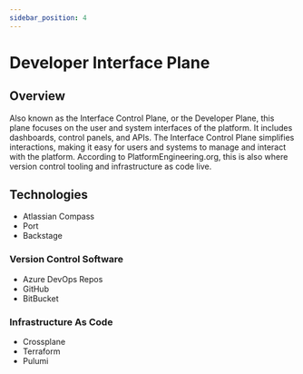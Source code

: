 ```yaml
---
sidebar_position: 4
---
```


# Developer Interface Plane

## Overview

Also known as the Interface Control Plane, or the Developer Plane, this plane focuses on the user and system interfaces of the platform. It includes dashboards, control panels, and APIs. The Interface Control Plane simplifies interactions, making it easy for users and systems to manage and interact with the platform. According to PlatformEngineering.org, this is also where version control tooling and infrastructure as code live.

## Technologies

- Atlassian Compass
- Port
- Backstage

### Version Control Software

- Azure DevOps Repos
- GitHub
- BitBucket

### Infrastructure As Code

- Crossplane
- Terraform
- Pulumi

